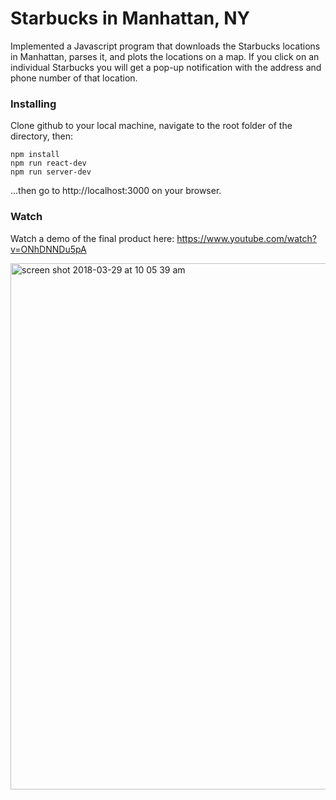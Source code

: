 # Starbucks in Manhattan, NY

Implemented a Javascript program that downloads the Starbucks locations in Manhattan, parses it, and plots the locations on a map. If you click on an individual Starbucks you will get a pop-up notification with the address and phone number of that location.

### Installing

Clone github to your local machine, navigate to the root folder of the directory, then:

```shell
npm install
npm run react-dev
npm run server-dev
```
...then go to http://localhost:3000 on your browser.

### Watch

Watch a demo of the final product here: https://www.youtube.com/watch?v=ONhDNNDu5pA

<img width="842" alt="screen shot 2018-03-29 at 10 05 39 am" src="https://user-images.githubusercontent.com/19557880/38103033-047afa2a-333a-11e8-8738-351b9cc21d18.png">
